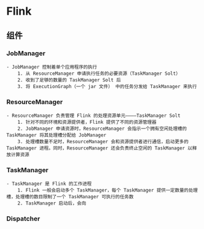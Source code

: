 # Flink

## 组件

### JobManager

    - JobManager 控制着单个应用程序的执行
        1. 从 ResourceManager 申请执行任务的必要资源（TaskManager Solt）
        2. 收到了足够的数量的 TaskManager Solt 后
        3. 将 ExecutionGraph（一个 jar 文件） 中的任务分发给 TaskManager 来执行

### ResourceManager

    - ResourceManager 负责管理 Flink 的处理资源单元————TaskManager Solt
        1. 针对不同的环境和资源提供者，Flink 提供了不同的资源管理器
        2. JobManager 申请资源时，ResourceManager 会指示一个拥有空闲处理槽的 TaskManager 将其处理槽分配给 JobManager
        3. 处理槽数量不足时，ResourceManager 会和资源提供者进行通信，启动更多的 TaskManager 进程。同时，ResourceManager 还会负责终止空闲的 TaskManager 以释放计算资源

### TaskManager

    - TaskManager 是 Flink 的工作进程
        1. Flink 一般会启动多个 TaskManager，每个 TaskManager 提供一定数量的处理槽，处理槽的数目限制了一个 TaskManager 可执行的任务数
        2. TaskManager 启动后，会向

### Dispatcher

